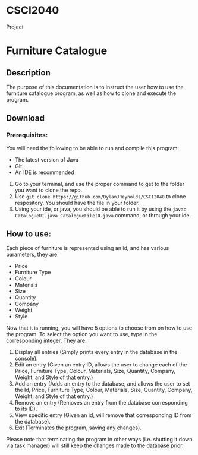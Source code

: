 # CSCI2040
Project

# Furniture Catalogue

## Description
The purpose of this documentation is to instruct the user how to use the furniture catalogue program, as well as how to clone and execute the program.

## Download

### Prerequisites:

You will need the following to be able to run and compile this program:
- The latest version of Java
- Git
- An IDE is recommended


1. Go to your terminal, and use the proper command to get to the folder you want to clone the repo.
2. Use `git clone https://github.com/DylanJReynolds/CSCI2040` to clone respository. You should have the file in your folder.
3. Using your ide, or java, you should be able to run it by using the `javac CatalogueUI.java CatalogueFileIO.java` command, or through your ide.

## How to use:

Each piece of furniture is represented using an id, and has various parameters, they are:
- Price
- Furniture Type
- Colour
- Materials
- Size
- Quantity
- Company
- Weight
- Style

Now that it is running, you will have 5 options to choose from on how to use the program. To select the option you want to use, type in the corresponding integer. They are:
1. Display all entries (Simply prints every entry in the database in the console).
2. Edit an entry (Given an entry ID, allows the user to change each of the Price, Furniture Type, Colour, Materials, Size, Quantity, Company, Weight, and Style of that entry.)
3. Add an entry (Adds an entry to the database, and allows the user to set the Id, Price, Furniture Type, Colour, Materials, Size, Quantity, Company, Weight, and Style of that entry.)
4. Remove an entry (Removes an entry from the database corresponding to its ID).
5. View specific entry (Given an id, will remove that corresponding ID from the database).
6. Exit (Terminates the program, saving any changes).

Please note that terminating the program in other ways (i.e. shutting it down via task manager) will still keep the changes made to the database prior.


